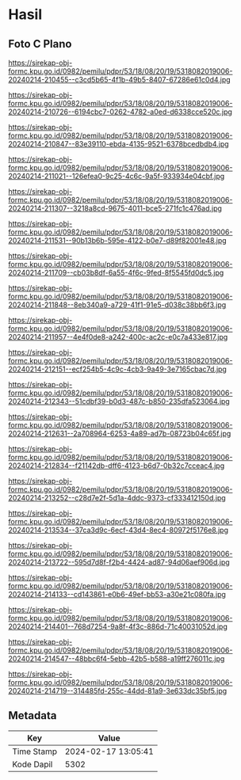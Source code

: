# Hasil

## Foto C Plano

https://sirekap-obj-formc.kpu.go.id/0982/pemilu/pdpr/53/18/08/20/19/5318082019006-20240214-210455--c3cd5b65-4f1b-49b5-8407-67286e61c0d4.jpg

https://sirekap-obj-formc.kpu.go.id/0982/pemilu/pdpr/53/18/08/20/19/5318082019006-20240214-210726--6194cbc7-0262-4782-a0ed-d6338cce520c.jpg

https://sirekap-obj-formc.kpu.go.id/0982/pemilu/pdpr/53/18/08/20/19/5318082019006-20240214-210847--83e39110-ebda-4135-9521-6378bcedbdb4.jpg

https://sirekap-obj-formc.kpu.go.id/0982/pemilu/pdpr/53/18/08/20/19/5318082019006-20240214-211021--126efea0-9c25-4c6c-9a5f-933934e04cbf.jpg

https://sirekap-obj-formc.kpu.go.id/0982/pemilu/pdpr/53/18/08/20/19/5318082019006-20240214-211307--3218a8cd-9675-4011-bce5-271fc1c476ad.jpg

https://sirekap-obj-formc.kpu.go.id/0982/pemilu/pdpr/53/18/08/20/19/5318082019006-20240214-211531--90b13b6b-595e-4122-b0e7-d89f82001e48.jpg

https://sirekap-obj-formc.kpu.go.id/0982/pemilu/pdpr/53/18/08/20/19/5318082019006-20240214-211709--cb03b8df-6a55-4f6c-9fed-8f5545fd0dc5.jpg

https://sirekap-obj-formc.kpu.go.id/0982/pemilu/pdpr/53/18/08/20/19/5318082019006-20240214-211848--8eb340a9-a729-41f1-91e5-d038c38bb6f3.jpg

https://sirekap-obj-formc.kpu.go.id/0982/pemilu/pdpr/53/18/08/20/19/5318082019006-20240214-211957--4e4f0de8-a242-400c-ac2c-e0c7a433e817.jpg

https://sirekap-obj-formc.kpu.go.id/0982/pemilu/pdpr/53/18/08/20/19/5318082019006-20240214-212151--ecf254b5-4c9c-4cb3-9a49-3e7165cbac7d.jpg

https://sirekap-obj-formc.kpu.go.id/0982/pemilu/pdpr/53/18/08/20/19/5318082019006-20240214-212343--51cdbf39-b0d3-487c-b850-235dfa523064.jpg

https://sirekap-obj-formc.kpu.go.id/0982/pemilu/pdpr/53/18/08/20/19/5318082019006-20240214-212631--2a708964-6253-4a89-ad7b-08723b04c65f.jpg

https://sirekap-obj-formc.kpu.go.id/0982/pemilu/pdpr/53/18/08/20/19/5318082019006-20240214-212834--f21142db-dff6-4123-b6d7-0b32c7cceac4.jpg

https://sirekap-obj-formc.kpu.go.id/0982/pemilu/pdpr/53/18/08/20/19/5318082019006-20240214-213252--c28d7e2f-5d1a-4ddc-9373-cf333412150d.jpg

https://sirekap-obj-formc.kpu.go.id/0982/pemilu/pdpr/53/18/08/20/19/5318082019006-20240214-213534--37ca3d9c-6ecf-43d4-8ec4-80972f5176e8.jpg

https://sirekap-obj-formc.kpu.go.id/0982/pemilu/pdpr/53/18/08/20/19/5318082019006-20240214-213722--595d7d8f-f2b4-4424-ad87-94d06aef906d.jpg

https://sirekap-obj-formc.kpu.go.id/0982/pemilu/pdpr/53/18/08/20/19/5318082019006-20240214-214133--cd143861-e0b6-49ef-bb53-a30e21c080fa.jpg

https://sirekap-obj-formc.kpu.go.id/0982/pemilu/pdpr/53/18/08/20/19/5318082019006-20240214-214401--768d7254-9a8f-4f3c-886d-71c40031052d.jpg

https://sirekap-obj-formc.kpu.go.id/0982/pemilu/pdpr/53/18/08/20/19/5318082019006-20240214-214547--48bbc6f4-5ebb-42b5-b588-a19ff276011c.jpg

https://sirekap-obj-formc.kpu.go.id/0982/pemilu/pdpr/53/18/08/20/19/5318082019006-20240214-214719--314485fd-255c-44dd-81a9-3e633dc35bf5.jpg


## Metadata

| Key        | Value               |
| ---------- | ------------------- |
| Time Stamp | 2024-02-17 13:05:41 |
| Kode Dapil | 5302                |



